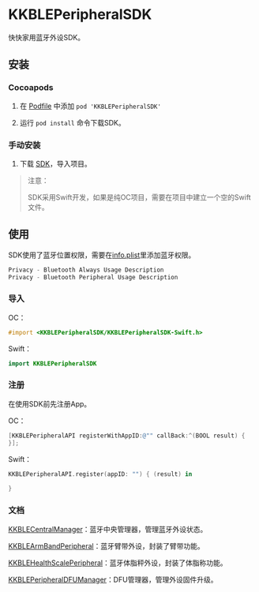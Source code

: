 # KKBLEPeripheralSDK

快快家用蓝牙外设SDK。

## 安装

### Cocoapods

1. 在 [Podfile]()  中添加 `pod 'KKBLEPeripheralSDK'`

2. 运行 `pod install` 命令下载SDK。

### 手动安装

1. 下载 [SDK](https://kuaikuai.oss-cn-beijing.aliyuncs.com/upload/aee5639b-00d2-4e8f-beac-5081c0776106.zip)，导入项目。

> 注意：
>
> SDK采用Swift开发，如果是纯OC项目，需要在项目中建立一个空的Swift文件。

## 使用

SDK使用了蓝牙位置权限，需要在[info.plist](Example/Info.plist)里添加蓝牙权限。

```swift
Privacy - Bluetooth Always Usage Description 
Privacy - Bluetooth Peripheral Usage Description
```

### 导入

OC：

```objective-c
#import <KKBLEPeripheralSDK/KKBLEPeripheralSDK-Swift.h>
```

Swift：

```swift
import KKBLEPeripheralSDK
```

### 注册

在使用SDK前先注册App。

OC：

```objective-c
[KKBLEPeripheralAPI registerWithAppID:@"" callBack:^(BOOL result) {
}];
```

Swift：

```swift
KKBLEPeripheralAPI.register(appID: "") { (result) in
    
}
```

### 文档

[KKBLECentralManager](./Doc/KKBLECentralManage.md)：蓝牙中央管理器，管理蓝牙外设状态。

[KKBLEArmBandPeripheral](Doc/KKBLEArmBandPeripheral.md)：蓝牙臂带外设，封装了臂带功能。

[KKBLEHealthScalePeripheral](Doc/KKBLEHealthScalePeripheral.md)：蓝牙体脂秤外设，封装了体脂称功能。

[KKBLEPeripheralDFUManager](Doc/KKBLEPeripheralDFUManager.md)：DFU管理器，管理外设固件升级。

